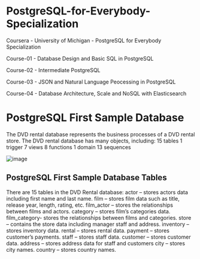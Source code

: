 # PostgreSQL-for-Everybody-Specialization
Coursera - University of Michigan - PostgreSQL for Everybody Specialization

Course-01 - Database Design and Basic SQL in PostgreSQL

Course-02 - Intermediate PostgreSQL

Course-03 - JSON and Natural Language Peocessing in PostgreSQL

Course-04 - Database Architecture, Scale and NoSQL with Elasticsearch

# PostgreSQL First Sample Database
The DVD rental database represents the business processes of a DVD rental store. The DVD rental database has many objects, including:
15 tables
1 trigger
7 views
8 functions
1 domain
13 sequences

![image](https://github.com/user-attachments/assets/af190fbf-ba3a-4fc1-bd47-11c3c9b86bbd)

## PostgreSQL First Sample Database Tables 
There are 15 tables in the DVD Rental database:
actor – stores actors data including first name and last name.
film – stores film data such as title, release year, length, rating, etc.
film_actor – stores the relationships between films and actors.
category – stores film’s categories data.
film_category- stores the relationships between films and categories.
store – contains the store data including manager staff and address.
inventory – stores inventory data.
rental – stores rental data.
payment – stores customer’s payments.
staff – stores staff data.
customer – stores customer data.
address – stores address data for staff and customers
city – stores city names.
country – stores country names.
